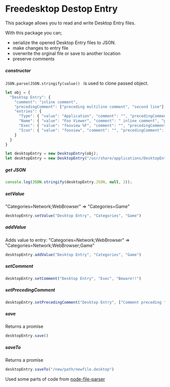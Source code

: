 # Freedesktop Destop Entry

This package allows you to read and write Desktop Entry files.

With this package you can;
* serialize the opened Desktop Entry files to JSON.
* make changes to entry file
* overwrite the orginal file or save to another location
* preserve comments

##### constructor
```JSON.parse(JSON.stringify(value)) ``` is used to clone passed object.

```javascript
let obj = {
  "Desktop Entry": {
    "comment": "inline comment",
    "precedingComment": ["preceding multiline comment", "second line"],
    "entries": {
      "Type": { "value": "Application", "comment": "", "precedingComment": [] },
      "Name": { "value": "Foo Viewer", "comment": " inline comment", "precedingComment": ["precedingComment of an entry"] },
      "Exec": { "value": "fooview %F", "comment": "", "precedingComment": [] },
      "Icon": { "value": "fooview", "comment": "", "precedingComment": [] }
    }
  }
}

let desktopEntry = new DesktopEntry(obj);
let desktopEntry = new DesktopEntry("/usr/share/applications/DesktopEntry.desktop");
```

##### get JSON
```javascript
console.log(JSON.stringify(desktopEntry.JSON, null, 2));
```
##### setValue
"Categories=Network;WebBrowser" => "Categories=Game"
```javascript
desktopEntry.setValue("Desktop Entry", "Categories", "Game")
```

##### addValue
Adds value to entry: "Categories=Network;WebBrowser" => "Categories=Network;WebBrowser;Game"
```javascript
desktopEntry.addValue("Desktop Entry", "Categories", "Game")
```

##### setComment
```javascript
desktopEntry.setComment("Desktop Entry", "Exec", "Beware!!")
```

##### setPrecedingComment
```javascript
desktopEntry.setPrecedingComment("Desktop Entry", ["Comment preceding this entry", "Second line"])
```

##### save
Returns a promise
```javascript
desktopEntry.save()
```

##### saveTo
Returns a promise
```javascript
desktopEntry.saveTo("/new/path/newfile.desktop")
```

Used some parts of code from [node-file-parser](https://github.com/Skelware/node-file-parser)
